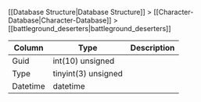 [[Database Structure|Database Structure]] > [[Character-Database|Character-Database]] > [[battleground_deserters|battleground_deserters]]

Column | Type | Description
--- | --- | ---
Guid | int(10) unsigned | 
Type | tinyint(3) unsigned | 
Datetime | datetime | 
